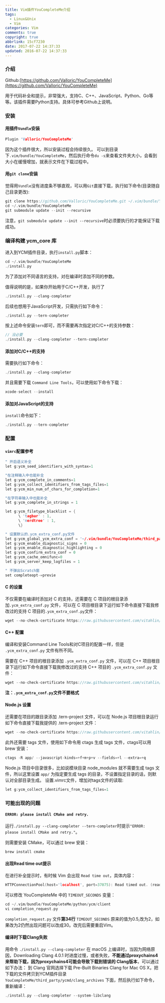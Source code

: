 ```yaml
---
title: Vim插件YouCompleteMe介绍
tags:
  - Linux&Unix
  - Vim
categories: Vim
comments: true
copyright: true
abbrlink: 15cf7230
date: 2017-07-22 14:37:33
updated: 2016-07-22 14:37:33
---
```


### 介绍
Github:[https://github.com/Valloric/YouCompleteMe](https://github.com/Valloric/YouCompleteMe)

用于代码补全和提示，非常强大，支持C、C++、JavaScript、Python、Go等等。该插件需要Python支持。具体可参考Github上说明。

### 安装

#### 用插件`Vundle`安装

```c
Plugin 'Valloric/YouCompleteMe'
```
因为这个插件很大，所以安装过程会持续很久。
可以到目录下`.vim/bundle/YouCompleteMe`，然后执行命令`du -s`来查看文件夹大小，会看到大小在缓慢增加，就表示文件在下载过程中。

<!--more-->

#### 用`git clone`安装

觉得用`Vundle`没有进度条不够直观，可以用`Git`直接下载，执行如下命令(目录随自己目录更改):
```c
git clone https://github.com/Valloric/YouCompleteMe.git ~/.vim/bundle/YouCompleteMe
cd ~/.vim/bundle/YouCompleteMe  
git submodule update --init --recursive 
```

注意，`git submodule update --init --recursive`时必须要执行的才能保证下载成功。

### 编译构建 ycm_core 库

进入到YCM插件目录，执行`install.py`脚本：
```c
cd ~/.vim/bundle/YouCompleteMe
./install.py
```

为了添加对不同语言的支持，对在编译时添加不同的参数。

值得说明的是，如果你开始用于C/C++开发，执行了
```c
./install.py --clang-completer
```

后续也想用于JavaScript开发，只需执行如下命令：
```c
./install.py --tern-completer
```
按上述命令安装`tern`即可，而不需要再次指定对C/C++的支持参数：
```c
// 没必要
./install.py --clang-completer --tern-completer
```

#### 添加对C/C++的支持

需要执行如下命令：
```c
./install.py --clang-completer
```

并且需要下载 `Command Line Tools`，可以使用如下命令下载：
```c
xcode-select --install
```

#### 添加对JavaScript的支持
`install`命令如下：
```c 
./install.py --tern-completer
```

### 配置

#### `vimrc`配置参考
```c
" 开启语义补全
let g:ycm_seed_identifiers_with_syntax=1

"在注释输入中也能补全
let g:ycm_complete_in_comments=1
let g:ycm_collect_identifiers_from_tags_files=1
let g:ycm_min_num_of_chars_for_completion=1

"在字符串输入中也能补全
let g:ycm_complete_in_strings = 1

let g:ycm_filetype_blacklist = {
      \ 'tagbar' : 1,
      \ 'nerdtree' : 1,
      \}

" 设置默认的.ycm_extra_conf.py文件
let g:ycm_global_ycm_extra_conf = '~/.vim/bundle/YouCompleteMe/third_party/ycmd/cpp/ycm/.ycm_extra_conf.py'
let g:ycm_enable_diagnostic_signs = 0
let g:ycm_enable_diagnostic_highlighting = 0
let g:ycm_confirm_extra_conf = 0
let g:ycm_cache_omnifunc=0
let g:ycm_server_keep_logfiles = 1

" 不弹出Scratch窗
set completeopt-=previe
```

#### C 的设置

不仅需要在编译时添加对 C 的支持，还需要在 C 项目的根目录添加`.ycm_extra_conf.py` 文件，可以在 C 项目根目录下运行如下命令直接下载我修改过的支持 C 项目的`.ycm_extra_conf.py`文件：
```c
wget --no-check-certificate https://raw.githubusercontent.com/vitahlin/Vim/master/YouCompleteMe/c/.ycm_extra_conf.py
```

#### C++ 配置

编译和安装Command Line Tools和对C项目的配置一样，但是 `.ycm_extra_conf.py` 文件有所不同。

需要在 C++ 项目的根目录添加 `.ycm_extra_conf.py` 文件，可以在 C++ 项目根目录下运行如下命令直接下载我修改过的支持 C++ 项目的 `.ycm_extra_conf.py` 文件：
```c
wget --no-check-certificate https://raw.githubusercontent.com/vitahlin/Vim/master/YouCompleteMe/cpp/.ycm_extra_conf.py
```

**注：`.ycm_extra_conf.py`文件不要格式**

#### Node.js 设置

还需要在项目的跟目录添加 .tern-project 文件，可以在 Node.js 项目根目录运行如下命令直接下载我提供的 .tern-project 文件：
```c
wget --no-check-certificate https://raw.githubusercontent.com/vitahlin/Vim/master/YouCompleteMe/js/.tern-project
```

此外还需要 tags 文件，使用如下命令用 ctags 生成 tags 文件，ctags可以用 brew 安装：
```c
ctags -R app/ --javascript-kinds=+f+m+p+v --fields=+l --extra=+q
```

Node.js 项目中目录很多，比如说模块目录 node_modules 就不需要生成 tags 文件，所以这里设置 `app/` 为指定要生成 tags 的目录，不设置指定目录的话，则默认对全部目录生成。 设置.vimrc文件，增加对tags文件的读取:
```c
let g:ycm_collect_identifiers_from_tags_files=1 
```

### 可能出现的问题

#### `ERROR: please install CMake and retry.`
运行`./install.py --clang-completer --tern-completer`时提示`"ERROR: please install CMake and retry."`。

则需要安装 CMake，可以通过 brew 安装：
```c
brew install cmake
```

#### 出现Read time out提示
在进行补全提示时，有时候 Vim 会出现 `Read time out`，具体内容：
```c
HTTPConnectionPool(host='localhost', port=37075): Read timed out. (read timeout=0.5)
```

可以修改 YouCompleteMe 中的 `TIMEOUT_SECONDS` 变量：
```c
cd ~/.vim/bundle/YouCompleteMe/python/ycm/client
vi completion_request.py
```
`completion_request.py` 文件**第34行** `TIMEOUT_SECONDS` 原来的值为0.5,改为2，如果改为2仍然出现问题可以改成30。改完后需要重启Vim。

#### 编译时下载Clang失败

用命令 `./install.py --clang-completer` 在 macOS 上编译时，当因为网络原因，Downloading Clang 4.0.1 时进度过慢，或者失败，**不能通过proxychains4来帮助下载，因为proxychains4可能会导致下载到错误的 Clang版本**，可以通过如下办法： 到 Clang 官网选择下载 Pre-Built Binaries Clang for Mac OS X，把下载的文件拷贝到YCM插件目录  `YouCompleteMe/third_party/ycmd/clang_archives` 下面，然后执行如下命令，重新编译：
```c
./install.py --clang-completer --system-libclang
```




